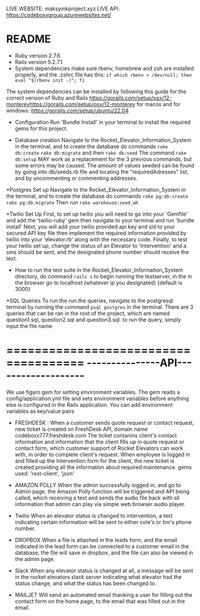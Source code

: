 LIVE WEBSITE: maksymkproject.xyz
LIVE API: https://codeboxxgroup.azurewebsites.net/

# README

* Ruby version
2.7.6
* Rails version
5.2.7.1
* System dependencies
make sure rbenv, homebrew and zsh are installed properly, and the .zshrc file has this: ```if which rbenv > /dev/null; then eval "$(rbenv init -)"; fi```


The system dependencies can be installed by following this guide for the correct version of Ruby and Rails https://gorails.com/setup/osx/12-montereyhttps://gorails.com/setup/osx/12-monterey for macos 
and for windows: https://gorails.com/setup/ubuntu/22.04

* Configuration
Run 'Bundle Install' in your terminal to install the required gems for this project.

* Database creation
Navigate to the Rocket_Elevator_Information_System in the terminal, and to create the database do commands ```rake db:create```
```rake db:migrate``` and then ```rake db:seed``` 
The command 
```rake db:setup``` 
MAY work as a replacement for the 3 previous commands, but some errors may be caused.
The amount of values seeded can be found by going into db/seeds.rb file and locating the "requiredAdresses" list, and by uncommenting or commenting addresses.

*Postgres Set up
Navigate to the Rocket_Elevator_Information_System in the terminal, and to create the database do commands 
```rake pg:db:create```
```rake pg:db:migrate```
Then run ```rake warehouse:seed_wh```

*Twilio Set Up
First, to set up twilio you will need to go into your 'Gemfile' and add the 'twilio-ruby' gem
then navigate to your terminal and run 'bundle install'
Next, you will add your twilio provided api key and sid to your secured API key file
then implement the required information provided by twilio into your 'elevator.rb' along with the necessary code.
Finally, to test your twilio set up, change the status of an Elevator to 'Intervention' and a sms should be sent, and the designated phone number should receive the text.

* How to run the test suite
in the Rocket_Elevator_Information_System directory, do command ```rails s``` to begin running the testserver, in the in the browser go to localhost:(whatever ip you designated) {default is 3000}

*SQL Queries
To run the run the queries, navigate to the postgresql terminal by running the command ```psql postgres``` in the terminal.
There are 3 queries that can be ran in the root of the project, which are named question1.sql, question2.sql and question3.sql.
to run the query, simply input the file name.

=====================================
---------------API-------------------
======================================
We use figaro gem for setting environment variables.
The gem reads a config/application.yml file and sets environment variables before anything else is configured in the Rails application.
You can add environment variables as key/value pairs 


* FRESHDESK :
When a customer sends quote request or contact request, new ticket is created on FreshDesk API, domain name codeboxx777.freshdesk.com 
The ticket contanins client's contact information and information that the client fills up in quote request or contact form, which customer support of Rocket Elevators can work with, in order to complete client's request.
When employee is logged in and filled up the Intervention form for the client, the new ticket is created providing all the information about required maintenance.
gems used: 'rest-client', 'json'

* AMAZON POLLY
 When the admin successfully logged in, and go to Admin page. the Amazon Polly function will be triggered and API being called, which  receiving a text and sends the audio file back with all information that admin can play via simple web browser audio player.

* Twilio 
When an elevator status is changed to intervention, a text indicating certain information will be sent to either cole's or tim's phone number.

* DROPBOX 
When a file is attached in the leads form, and the email indicated in the lead form can be connected to a customer email in the database, the file will save in dropbox, and the file can also be viewed in the admin page.

* Slack
When any elevator status is changed at all, a message will be sent in the rocket elevators slack server indicating what elevator had the status change, and what the status has been changed to.

* MAILJET 
 Will send an automated email thanking a user for filling out the contact form on the home page, to the email that was filled out in the email.